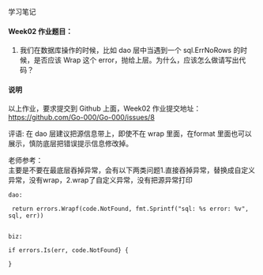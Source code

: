 学习笔记

#### Week02 作业题目：

1. 我们在数据库操作的时候，比如 dao 层中当遇到一个 sql.ErrNoRows 的时候，是否应该 Wrap 这个 error，抛给上层。为什么，应该怎么做请写出代码？


#### 说明
以上作业，要求提交到 Github 上面，Week02 作业提交地址：
https://github.com/Go-000/Go-000/issues/8  

评语:
在 dao 层建议把源信息带上，即使不在 wrap 里面，在format 里面也可以展示，慎防底层把错误提示信息修改掉。


老师参考：  
主要是不要在最底层吞掉异常，会有以下两类问题1.直接吞掉异常，替换成自定义异常，没有wrap，2.wrap了自定义异常，没有把源异常打印
```
dao: 

 return errors.Wrapf(code.NotFound, fmt.Sprintf("sql: %s error: %v", sql, err))


biz:

if errors.Is(err, code.NotFound} {

}

```